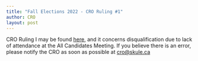 ```yaml
---
title: "Fall Elections 2022 - CRO Ruling #1"
author: CRO
layout: post
---
```


CRO Ruling I may be found <a href="https://drive.google.com/file/d/1j3-46FKVaWW6y-dBiKs3mEy5Yi9F5cZX/view?usp=sharing">here</a>, and it concerns disqualification due to lack of attendance at the All Candidates Meeting. If you believe there is an error, please notify the CRO as soon as possible at cro@skule.ca
